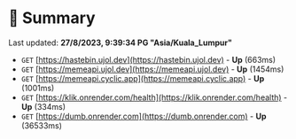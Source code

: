 # 📖 Summary
Last updated: **27/8/2023, 9:39:34 PG "Asia/Kuala_Lumpur"**

- `GET` [https://hastebin.ujol.dev](https://hastebin.ujol.dev) - **Up** (663ms)
- `GET` [https://memeapi.ujol.dev](https://memeapi.ujol.dev) - **Up** (1454ms)
- `GET` [https://memeapi.cyclic.app](https://memeapi.cyclic.app) - **Up** (1001ms)
- `GET` [https://klik.onrender.com/health](https://klik.onrender.com/health) - **Up** (334ms)
- `GET` [https://dumb.onrender.com](https://dumb.onrender.com) - **Up** (36533ms)
